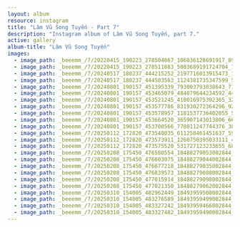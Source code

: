 ```yaml
---
layout: album
resource: instagram
title: "Lâm Vũ Song Tuyến - Part 7"
description: "Instagram album of Lâm Vũ Song Tuyến, part 7."
active: gallery
album-title: "Lâm Vũ Song Tuyến"
images:
  - image_path: _beeemm_/7/20220415_190223_278504867_106036128691917_8986289320475793603_n.jpg
  - image_path: _beeemm_/7/20220415_190223_278511883_5083689191724704_7972405885645954472_n.jpg
  - image_path: _beeemm_/7/20240517_180237_444215252_2197716013915473_1782423368877223306_n.jpg
  - image_path: _beeemm_/7/20240517_180237_444503563_1124381735347599_5031461453357733020_n.jpg
  - image_path: _beeemm_/7/20240801_190157_451395339_793003793038643_7100820164767206017_n.jpg
  - image_path: _beeemm_/7/20240801_190157_453465079_484079644234592_4497320257729867903_n.jpg
  - image_path: _beeemm_/7/20240801_190157_453521245_410016975392365_3296173498670685539_n.jpg
  - image_path: _beeemm_/7/20240801_190157_453577786_831930272364296_9214661071346903882_n.jpg
  - image_path: _beeemm_/7/20240801_190157_453578957_1181537736402055_5570810388069253269_n.jpg
  - image_path: _beeemm_/7/20240801_190157_453664520_365907143013806_6682120501126631218_n.jpg
  - image_path: _beeemm_/7/20240801_190157_453700566_778011247744376_3897933121556883360_n.jpg
  - image_path: _beeemm_/7/20250112_172820_473548035_611258461451637_5903048283147665755_n.jpg
  - image_path: _beeemm_/7/20250112_172820_473573911_1260750395033111_4591995439286619523_n.jpg
  - image_path: _beeemm_/7/20250112_172820_473575520_531727123233655_6801181366896600208_n.jpg
  - image_path: _beeemm_/7/20250208_175450_476580554_18488279053002844_6464849264792057395_n.jpg
  - image_path: _beeemm_/7/20250208_175450_476603075_18488279044002844_5310387171713015462_n.jpg
  - image_path: _beeemm_/7/20250208_175450_476677218_18488279035002844_1120256251955639097_n.jpg
  - image_path: _beeemm_/7/20250208_175450_476839573_18488279080002844_1957084085257902594_n.jpg
  - image_path: _beeemm_/7/20250208_175450_477015914_18488279098002844_2571409043783339558_n.jpg
  - image_path: _beeemm_/7/20250208_175450_477021350_18488279062002844_3429464428479778865_n.jpg
  - image_path: _beeemm_/7/20250310_154005_482962449_18493959508002844_5466104545075827005_n.jpg
  - image_path: _beeemm_/7/20250310_154005_483276589_18493959499002844_5109957201811843401_n.jpg
  - image_path: _beeemm_/7/20250310_154005_483327242_18493959466002844_5212727931795117919_n.jpg
  - image_path: _beeemm_/7/20250310_154005_483327482_18493959490002844_2233628900914949520_n.jpg
---
```


